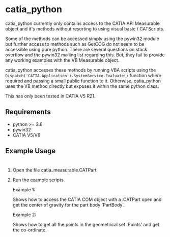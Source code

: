 # catia_python

catia_python currently only contains access to the CATIA API Measurable 
object and it's methods without resorting to using visual basic / CATScripts. 

Some of the methods can be accessed simply using the pywin32 module but further 
access to methods such as GetCOG do not seem to be accessible using pure python.
There are several questions on stack overflow and the pywin32 mailing list regarding
this. But, they fail to provide any working examples with the VB Measurable object. 

catia_python accesses these methods by running VBA scripts using the 
`Dispatch('CATIA.Application').SystemService.Evaluate()` function where required and 
passing a small public function to it. Otherwise, catia_python uses the VB method 
directly but exposes it within the same python class.

This has only been tested in CATIA V5 R21.

## Requirements

* python >= 3.6 
* pywin32
* CATIA V5/V6

## Example Usage
# 
1. Open the file catia_measurable.CATPart
2. Run the example scripts.

    Example 1:

    Shows how to access the CATIA COM object with a .CATPart open and get the center
    of gravity for the part body 'PartBody'.
    
    Example 2:

    Shows how to get all the points in the geometrical set 'Points' and get the co-ordinate.